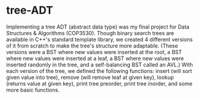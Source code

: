 # tree-ADT
Implementing a tree ADT (abstract data type) was my final project for Data Structures & Algorithms (COP3530). Though binary search trees are available in C++'s standard template library, we created 4 different versions of it from scratch to make the tree's structure more adaptable. (These versions were a BST where new values were inserted at the root, a BST where new values were inserted at a leaf, a BST where new values were inserted randomly in the tree, and a self-balancing BST called an AVL.) With each version of the tree, we defined the following functions: insert (will sort given value into tree), remove (will remove leaf at given key), lookup (returns value at given key), print tree preorder, print tree inorder, and some more basic functions.

